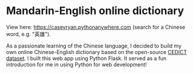 # Mandarin-English online dictionary

View here: https://caseyryan.pythonanywhere.com (search for a Chinese word, e.g. "英雄").

As a passionate learning of the Chinese language, I decided to build my own online Chinese-English dictionary based on the open-source [CEDICT dataset](https://www.mdbg.net/chinese/dictionary?page=cedict). I built this web app using Python Flask. It served as a fun introduction for me in using Python for web development!
